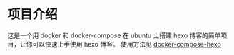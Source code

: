 # 项目介绍
这是一个用 docker 和 docker-compose 在 ubuntu 上搭建 hexo 博客的简单项目，让你可以快速上手使用 hexo 博客。
使用方法见 [docker-compose-hexo](https://2bright.github.io/2019/03/29/docker-compose-hexo/)
